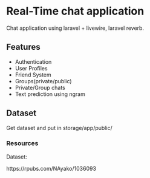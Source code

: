 <h1>Real-Time chat application</h1>

Chat application using laravel + livewire, laravel reverb.
<h2>Features</h2>
<ul>
    <li>Authentication</li>
    <li>User Profiles</li>
    <li>Friend System</li>
    <li>Groups(private/public)</li>
    <li>Private/Group chats</li>
    <li>Text prediction using ngram</li>
</ul>

<h2>Dataset</h2>
<p>Get dataset and put in storage/app/public/</p>

<h3>Resources</h3>
Dataset: <p>https://rpubs.com/NAyako/1036093</p>
